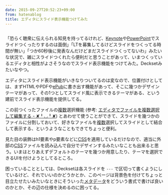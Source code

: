 ```yaml
---
date: 2015-09-27T20:52:23+09:00
from: hatenablog
title: エディタにスライド表示機能つけてみた
---
```


<p><img src="https://cloud.githubusercontent.com/assets/111689/10122526/3d9b996c-6557-11e5-80bb-967bb7e13478.png" alt="" /></p>

<p>「恐らく聴衆に伝えられる知見を持ってるけれど、<a class="keyword" href="http://d.hatena.ne.jp/keyword/Keynote">Keynote</a>や<a class="keyword" href="http://d.hatena.ne.jp/keyword/PowerPoint">PowerPoint</a>でスライドつくったりするのは面倒」「LTを募集してるけどスライドをつくってる時間が無い」「つか60秒後に発表なんだけどまだスライドつくってないわ」みたいな状況で、雑にスライドつくれたら便利だと思うことがあって、いまつくっているエディタと相性がよさそうなのでスライド表示機能をつけてみた。Decksetみたいなやつ。</p>

<p>エディタにスライド表示機能がいきなりついてるのは変なので、位置付けとしては、まずHTMLやPDFや<a class="keyword" href="http://d.hatena.ne.jp/keyword/ePub">ePub</a>に書き出す機能があって、そこに幾つかデザインテーマがあって、その1つとしてスライド風に表示できるテーマがある、という建前でスライド表示機能を提供してる。</p>

<p>この前つくったファイルの<a class="keyword" href="http://d.hatena.ne.jp/keyword/%CA%A3%BF%F4">複数</a>選択機能 (参考: <a href="http://r7kamura.hatenablog.com/entry/2015/09/24/011407">エディタでファイルを複数選択して編集する - ✘╹◡╹✘</a>) とあわせて使うことができて、スライドを幾つかのファイルに分割しておいて、好きなファイルを<a class="keyword" href="http://d.hatena.ne.jp/keyword/%CA%A3%BF%F4">複数</a>選択してスライドとして結合して表示する、というようなこともできてちょっと便利。</p>

<p>見た目の装飾はh1要素やp要素などに<a class="keyword" href="http://d.hatena.ne.jp/keyword/CSS">CSS</a>を適用しているだけなので、適当に外部の<a class="keyword" href="http://d.hatena.ne.jp/keyword/CSS">CSS</a>ファイルを読み込んで自分でデザインするみたいなことも出来ると思う。いまはとりあえずデフォルトのテーマを幾つか用意したり、テーマを選択できるUIを付けようとしてるところ。</p>

<p>困っていることとしては、Decksetは各スライドを <code>---</code> で区切って書くようにしているけど、それでいいのかどうかとか、このページは背景色を付けてちょっと目立たせたいみたいなときにそういった<a class="keyword" href="http://d.hatena.ne.jp/keyword/%A5%E1%A5%BF%A5%C7%A1%BC%A5%BF">メタデータ</a>をどういう書式で書けば良いのかとか、その辺の仕様を決めるのに困ってる。</p>

